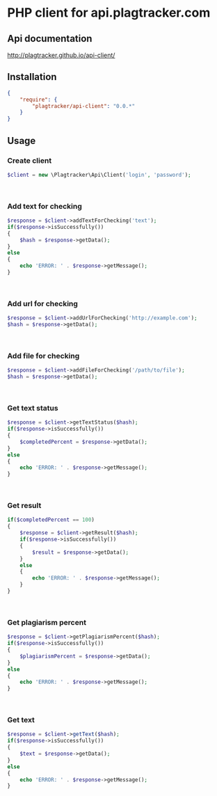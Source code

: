 # PHP client for api.plagtracker.com

Api documentation
----------------------

http://plagtracker.github.io/api-client/

Installation
----------------------

```json
{
    "require": {
        "plagtracker/api-client": "0.0.*"
    }
}
```

Usage
----------------------

### Create client
```php
$client = new \Plagtracker\Api\Client('login', 'password');
```
<br>

### Add text for checking
```php
$response = $client->addTextForChecking('text');
if($response->isSuccessfully())
{
    $hash = $response->getData();
}
else
{
    echo 'ERROR: ' . $response->getMessage();
}
```
<br>

### Add url for checking
```php
$response = $client->addUrlForChecking('http://example.com');
$hash = $response->getData();
```
<br>

### Add file for checking
```php
$response = $client->addFileForChecking('/path/to/file');
$hash = $response->getData();
```
<br>

### Get text status
```php
$response = $client->getTextStatus($hash);
if($response->isSuccessfully())
{
    $completedPercent = $response->getData();
}
else
{
    echo 'ERROR: ' . $response->getMessage();
}
```
<br>

### Get result
```php
if($completedPercent == 100)
{
    $response = $client->getResult($hash);
    if($response->isSuccessfully())
    {
        $result = $response->getData();
    }
    else
    {
        echo 'ERROR: ' . $response->getMessage();
    }
}
```
<br>

### Get plagiarism percent
```php
$response = $client->getPlagiarismPercent($hash);
if($response->isSuccessfully())
{
    $plagiarismPercent = $response->getData();
}
else
{
    echo 'ERROR: ' . $response->getMessage();
}
```
<br>

### Get text
```php
$response = $client->getText($hash);
if($response->isSuccessfully())
{
    $text = $response->getData();
}
else
{
    echo 'ERROR: ' . $response->getMessage();
}
```
<br>
